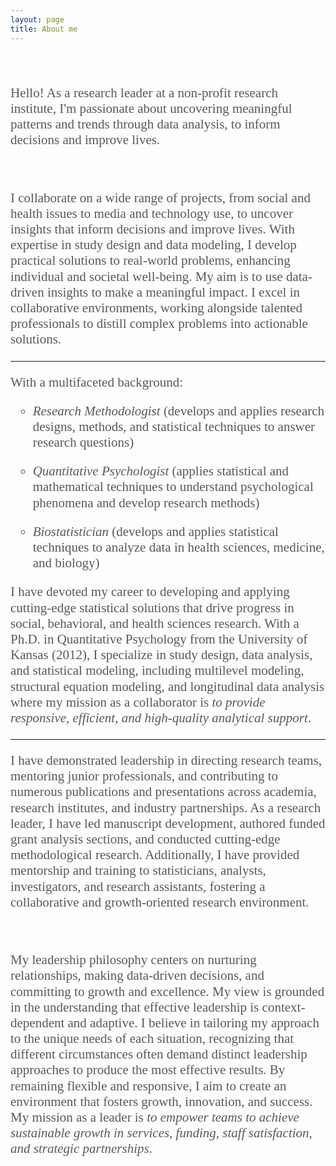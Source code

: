 ```yaml
---
layout: page
title: About me
---
```


<ul style="color: #585A56; font-family: Aptos; font-size: 1.50em; line-height: 1.2; padding: 0;">

<br>

Hello! As a research leader at a non-profit research institute, I'm passionate about uncovering meaningful patterns and trends through data analysis, to inform decisions and improve lives. 

<br>

I collaborate on a wide range of projects, from social and health issues to media and technology use, to uncover insights that inform decisions and improve lives. With expertise in study design and data modeling, I develop practical solutions to real-world problems, enhancing individual and societal well-being. My aim is to use data-driven insights to make a meaningful impact. I excel in collaborative environments, working alongside talented professionals to distill complex problems into actionable solutions.

---

With a multifaceted background:     

- *Research Methodologist* (develops and applies research designs, methods, and statistical techniques to answer research questions)

- *Quantitative Psychologist* (applies statistical and mathematical techniques to understand psychological phenomena and develop research methods)

- *Biostatistician* (develops and applies statistical techniques to analyze data in health sciences, medicine, and biology) 

I have devoted my career to developing and applying cutting-edge statistical solutions that drive progress in social, behavioral, and health sciences research. With a Ph.D. in Quantitative Psychology from the University of Kansas (2012), I specialize in study design, data analysis, and statistical modeling, including multilevel modeling, structural equation modeling, and longitudinal data analysis where my mission as a collaborator is *to provide responsive, efficient, and high-quality analytical support*. 

---

I have demonstrated leadership in directing research teams, mentoring junior professionals, and contributing to numerous publications and presentations across academia, research institutes, and industry partnerships. As a research leader, I have led manuscript development, authored funded grant analysis sections, and conducted cutting-edge methodological research. Additionally, I have provided mentorship and training to statisticians, analysts, investigators, and research assistants, fostering a collaborative and growth-oriented research environment. 

<br>

My leadership philosophy centers on nurturing relationships, making data-driven decisions, and committing to growth and excellence. My view is grounded in the understanding that effective leadership is context-dependent and adaptive. I believe in tailoring my approach to the unique needs of each situation, recognizing that different circumstances often demand distinct leadership approaches to produce the most effective results. By remaining flexible and responsive, I aim to create an environment that fosters growth, innovation, and success. My mission as a leader is *to empower teams to achieve sustainable growth in services, funding, staff satisfaction, and strategic partnerships*. 


</ul>
